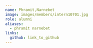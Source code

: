 ```yaml
---
name: Phramit,Narnebet 
image: images/members/intern10701.jpg 
role: alumni
aliases:
  - phramit narnebet
links:
  github: link_to_github 
---
```


